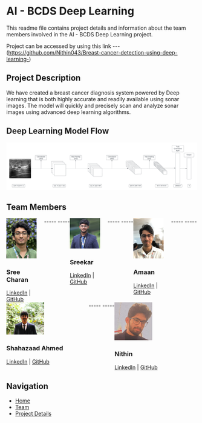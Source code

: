 # AI - BCDS Deep Learning

This readme file contains project details and information about the team members involved in the AI - BCDS Deep Learning project.

Project can be accessed by using this link --- (https://github.com/Nithin043/Breast-cancer-detection-using-deep-learning-) 

## Project Description

We have created a breast cancer diagnosis system powered by Deep learning that is both highly accurate and readily available using sonar images. The model will quickly and precisely scan and analyze sonar images using advanced deep learning algorithms.

## Deep Learning Model Flow

![Deep Learning Model Flow](images/model%20flow%20chart.png)

## Team Members

<div style="display: flex; flex-wrap: wrap;">
    <div style="flex: 1; margin-right: 20px;">
        <img src="images/Sreecharan.JPEG" alt="Sree Charan" width="100">
        <h3>Sree Charan</h3>
        <div>
            <a href="https://www.linkedin.com/in/sree-charan-mamidi-/" target="_blank">LinkedIn</a> | <a href="https://github.com/Sreecharan2027" target="_blank">GitHub</a>
        </div>
    </div>
  -----
  -----
    <div style="flex: 1; margin-right: 20px;">
        <img src="images/profilepic.jpg" alt="Sreekar" width="100">
        <h3>Sreekar</h3>
        <div>
            <a href="LINKEDIN_URL" target="_blank">LinkedIn</a> | <a href="GITHUB_URL" target="_blank">GitHub</a>
        </div>
    </div>
    -----
    -----
    <div style="flex: 1; margin-right: 20px;">
        <img src="images/amaan.jpg" alt="Amaan" width="100">
        <h3>Amaan</h3>
        <div>
            <a href="LINKEDIN_URL" target="_blank">LinkedIn</a> | <a href="GITHUB_URL" target="_blank">GitHub</a>
        </div>
    </div>
    -----
    -----
    <div style="flex: 1; margin-right: 20px;">
        <img src="images/sh.jpg" alt="Shahazaad Ahmed" width="100">
        <h3>Shahazaad Ahmed</h3>
        <div>
            <a href="LINKEDIN_URL" target="_blank">LinkedIn</a> | <a href="GITHUB_URL" target="_blank">GitHub</a>
        </div>
    </div>
    -----
    -----
    <div style="flex: 1; margin-right: 20px;">
        <img src="images/nithin.jpg" alt="Nithin" width="100">
        <h3>Nithin</h3>
        <div>
            <a href="LINKEDIN_URL" target="_blank">LinkedIn</a> | <a href="GITHUB_URL" target="_blank">GitHub</a>
        </div>
    </div>
</div>

## Navigation

- [Home](index.html)
- [Team](team.html)
- [Project Details](Project%20Details.pdf)
